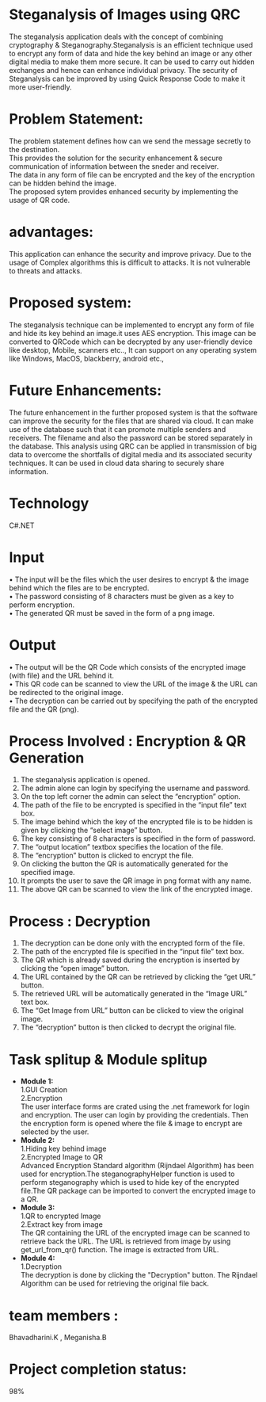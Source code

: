 # Steganalysis of Images using QRC
The steganalysis application deals with the concept of combining cryptography & Steganography.Steganalysis is an efficient technique used to encrypt any form of data and hide the key behind an image or any other digital media to make them more secure. 
It can be used to carry out hidden exchanges and hence can enhance individual privacy. 
The security of Steganalysis can be improved by using Quick Response Code to make it more user-friendly.

# Problem Statement:
The problem statement defines how can we send the message secretly to the destination.<br>
This provides the solution for the security enhancement & secure communication of information between the sneder and receiver.<br>
The data in any form of file can be encrypted and the key of the encryption can be hidden behind the image.<br>
The proposed sytem provides enhanced security by implementing the usage of QR code.

# advantages:
This application can enhance the security and improve privacy.
Due to the usage of Complex algorithms this is difficult to attacks.
It is not vulnerable to threats and attacks.

# Proposed system:
The steganalysis technique can be implemented to encrypt any form of file and hide its key behind an image.it uses AES encryption.
 This image can be converted to QRCode which can be decrypted by any user-friendly device like desktop, Mobile, scanners etc..,
It can support on any operating system  like Windows, MacOS, blackberry, android etc.,

# Future Enhancements:
The future enhancement in the further proposed system is that the software can improve the security for the files that are shared via cloud. It can make use of the database such that it can promote multiple senders and receivers. The filename and also the password can be stored separately in the database. This analysis using QRC can be applied in transmission of big data to overcome the shortfalls of digital media and its associated security techniques. It can be used in cloud data sharing to securely share information.

# Technology 
C#.NET

# Input
•	The input will be the files which the user desires to encrypt & the image behind which the files are to be encrypted.<br>
•	The password consisting of 8 characters must be given as a key to perform encryption.<br>
•	The generated QR must be saved in the form of a png image.<br>

# Output
•	The output will be the QR Code which consists of the encrypted image (with file) and the URL behind it.<br>
•	This QR code can be scanned to view the URL of the image & the URL can be redirected to the original image.<br>
•	The decryption can be carried out by specifying the path of the encrypted file and the QR (png).<br>

# Process Involved : Encryption & QR Generation
1.	The steganalysis application is opened.
2.	The admin alone can login by specifying the username and password.
3.	On the top left corner the admin can select the “encryption” option.
4.	The path of the file to be encrypted is specified in the “input file” text box.
5.	The image behind which the key of the encrypted file is to be hidden is given by clicking the “select image” button.
6.	The key consisting of 8 characters is specified in the form of password.
7.	The “output location” textbox specifies the location of the file.
8.	The “encryption” button is clicked to encrypt the file.
9.	On clicking the button the QR is automatically generated for the specified image.
10.	It prompts the user to save the QR image in png format with any name.
11.	The above QR can be scanned to view the link of the encrypted image.

# Process : Decryption

1.	The decryption can be done only with the encrypted form of the file.
2.	The path of the encrypted file is specified in the “input file” text box.
3.	The QR which is already saved during the encryption is inserted by clicking the “open image” button.
4.	The URL contained by the QR can be retrieved by clicking the “get URL” button.
5.	The retrieved URL will be automatically generated in the “Image URL” text box.
6.	The “Get Image from URL” button can be clicked to view the original image.
7.	The “decryption” button is then clicked to decrypt the original file.

# Task splitup & Module splitup
* **Module 1:**<br>
1.GUI Creation<br>
2.Encryption<br>
The user interface forms are crated using the .net framework for login and encryption. The user can login by providing the credentials.
Then the encryption form is opened where the file & image to encrypt are selected by the user.<br>
* **Module 2:**<br>
1.Hiding key behind image<br>
2.Encrypted Image to QR<br>
Advanced Encryption Standard algorithm (Rijndael Algorithm) has been used for encryption.The steganographyHelper function is used to perform steganography which is used to hide key of the encrypted file.The QR package can be imported to convert the encrypted image to a QR.<br>
* **Module 3:**<br>
1.QR to encrypted Image<br>
2.Extract key from image<br>
The QR containing the URL of the encrypted image can be scanned to retrieve back the URL. The URL is retrieved from image by using get_url_from_qr() function. The image is extracted from URL.<br>
* **Module 4:**<br>
1.Decryption<br>
 The decryption is done by clicking the "Decryption" button. The Rijndael Algorithm can be used for retrieving the original file back.

# team members :
Bhavadharini.K , Meganisha.B

# Project completion status: 
98%
